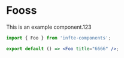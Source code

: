 # Fooss

This is an example component.123

```jsx
import { Foo } from 'infte-components';

export default () => <Foo title="6666" />;
```
